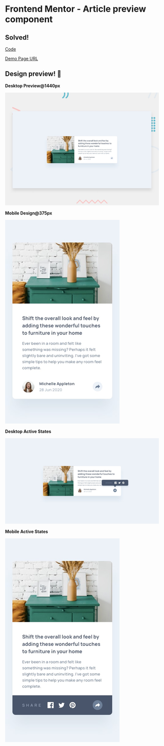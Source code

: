 # Frontend Mentor - Article preview component

## Solved! 

[Code](https://github.com/natarajchakraborty/article-preview)

[Demo Page URL](https://natarajchakraborty.github.io/article-preview)

## Design preview! 👋

**Desktop Preview@1440px**

![Desktop](./design/desktop-preview.jpg)

**Mobile Design@375px**

![Mobile](./design/mobile-design.jpg)

**Desktop Active States**

![desktop_active](./design/desktop-active-state.jpg)


**Mobile Active States**

![mobile_active](./design/mobile-active-state.jpg)
